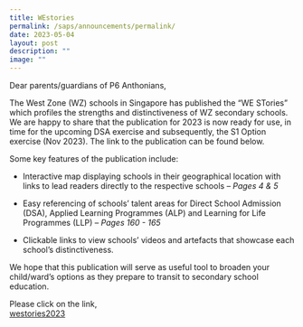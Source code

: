 ```yaml
---
title: WEstories
permalink: /saps/announcements/permalink/
date: 2023-05-04
layout: post
description: ""
image: ""
---
```

Dear parents/guardians of P6 Anthonians, 

The West Zone (WZ) schools in Singapore has published the “WE STories” which profiles the strengths and distinctiveness of WZ secondary schools. We are happy to share that the publication for 2023 is now ready for use, in time for the upcoming DSA exercise and subsequently, the S1 Option exercise (Nov 2023). The link to the publication can be found below.

Some key features of the publication include:

* Interactive map displaying schools in their geographical location with links to lead readers directly to the respective schools – _Pages 4 & 5_

* Easy referencing of schools’ talent areas for Direct School Admission (DSA), Applied Learning Programmes (ALP) and Learning for Life Programmes (LLP) – _Pages 160 - 165_

* Clickable links to view schools’ videos and artefacts that showcase each school’s distinctiveness.

We hope that this publication will serve as useful tool to broaden your child/ward’s options as they prepare to transit to secondary school education.

  

Please click on the link,  
[westories2023](https://go.gov.sg/westories-official)